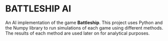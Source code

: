 # BATTLESHIP AI

An AI implementation of the game **Battleship**. This project uses Python and the Numpy library to run simulations of each game using different methods. The results of each method are used later on for analytical purposes.

